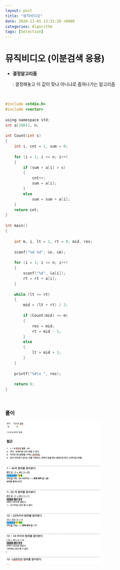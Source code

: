 ```yaml
---
layout: post
title: "뮤직비디오"
date: 2020-11-01 13:31:29 +0900
categories: Algorithm
tags: [Selection]
---
```


# 뮤직비디오 (이분검색 응용)

- **결정알고리즘**

  : 결정해놓고 이 값이 맞냐 아니냐로 좁혀나가는 알고리즘

<br/>

```c
#include <stdio.h>
#include <vector>

using namespace std;
int a[1001], n;

int Count(int s)
{
    int i, cnt = 1, sum = 0;

    for (i = 1; i <= n; i++)
    {
        if (sum + a[i] > s)
        {
            cnt++;
            sum = a[i];
        }
        else
            sum = sum + a[i];
    }
    return cnt;
}

int main()
{

    int m, i, lt = 1, rt = 0, mid, res;

    scanf("%d %d", &n, &m);

    for (i = 1; i <= n; i++)
    {
        scanf("%d", &a[i]);
        rt = rt + a[i];
    }

    while (lt <= rt)
    {
        mid = (lt + rt) / 2;

        if (Count(mid) <= m)
        {
            res = mid;
            rt = mid - 1;
        }
        else
        {
            lt = mid + 1;
        }
    }

    printf("%d\n ", res);

    return 9;
}

```

<br/>

### 풀이

<img src="/assets/images/43.png" style="zoom:45%;"  />
